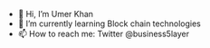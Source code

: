 - 👋 Hi, I’m Umer Khan
- 🌱 I’m currently learning Block chain technologies 
- 📫 How to reach me: Twitter @business5layer

<!---
Phatan5layer/Phatan5layer is a ✨ special ✨ repository because its `README.md` (this file) appears on your GitHub profile.
You can click the Preview link to take a look at your changes.
--->
